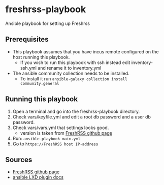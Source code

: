 # freshrss-playbook
Ansible playbook for setting up Freshrss

## Prerequisites
- This playbook assumes that you have incus remote configured on the host running this playbook.
    - If you wish to run this playbook with ssh instead edit inventory-ssh.yml and rename it to inventory.yml
- The ansible community collection needs to be installed.
    - To install it run ```ansible-galaxy collection install community.general```
## Running this playbook
1. Open a terminal and go into the freshrss-playbook directory.
2. Check vars/keyfile.yml and edit a root db password and a user db password.
3. Check vars/vars.yml that settings looks good.
    - version is taken from [FreshRSS github page](https://github.com/FreshRSS/FreshRSS/tags)
3. Run: ```ansible-playbook main.yml```
4. Go to ```https://FreshRSS host IP-address```

## Sources
 - [FreshRSS github page](https://github.com/FreshRSS/FreshRSS)
 - [ansible LXD plugin docs](https://docs.ansible.com/ansible/latest/collections/community/general/lxd_connection.html)
